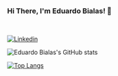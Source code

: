 ### Hi There, I'm Eduardo Bialas! 👋
<br>

[![Linkedin](https://img.shields.io/badge/LinkedIn-0077B5?style=for-the-badge&logo=linkedin&logoColor=white)](https://www.linkedin.com/in/eduardo-bialas-610730235/)

![Eduardo Bialas's GitHub stats](https://github-readme-stats.vercel.app/api?username=zbialaz&theme=github_dark&show_icons=true)

[![Top Langs](https://github-readme-stats.vercel.app/api/top-langs/?username=zbialaz&theme=github_dark&layout=compact)](https://github.com/zbialaz/github-readme-stats)
